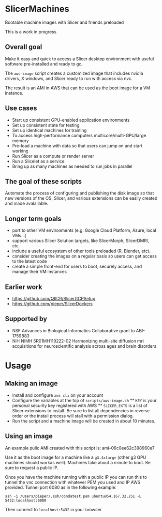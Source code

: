 # SlicerMachines
Bootable machine images with Slicer and friends preloaded

This is a work in progress.


## Overall goal
Make it easy and quick to access a Slicer desktop environment
with useful software pre-installed and ready to go.

The `aws-image` script creates a customized image that includes
nvidia drivers, X windows, and Slicer ready to run with access
via nvc.

The result is an AMI in AWS that can be used as the boot image
for a VM instance.

## Use cases
* Start up consistent GPU-enabled application environments
* Set up consistent state for testing
* Set up identical machines for training
* To access high-performance computers multicore/multi-GPU/large memory
* Pre-load a machine with data so that users can jump on and start working
* Run Slicer as a compute or render server
* Run a Slicelet as a service
* Bring up as many machines as needed to run jobs in parallel

## The goal of these scripts
Automate the process of configuring and publishing the disk image
so that new versions of the OS, Slicer, and various extensions
can be easily created and made avalailable.

## Longer term goals
* port to other VM environments (e.g. Google Cloud Platform, Azure, local VMs...)
* support various Slicer Solution targets, like SlicerMorph, SlicerDMRI, etc.
* include a useful ecosystem of other tools preloaded (R, Blender, etc).
* consider creating the images on a regular basis so users can get access to the latest code
* create a simple front-end for users to boot, securely access, and manage their VM instances

## Earlier work
* https://github.com/QIICR/SlicerGCPSetup
* https://github.com/pieper/SlicerDockers

## Supported by
* NSF Advances in Biological Informatics Collaborative grant to ABI-1759883
* NIH NIMH 5R01MH119222-02 Harmonizing multi-site diffusion mri acquisitions for neuroscientific analysis across ages and brain disorders

# Usage

## Making an image
* Install and configure `aws cli` on your account
* Configure the variables at the top of `scripts/aws-image.sh`
** `KEY` is your personal security key registered with AWS
** `SLICER_EXTS` is a list of Slicer extensions to install.  Be sure to list all dependencies in reverse order or the install process will stall with a permission dialog.
* Run the script and a machine image will be created in about 10 minutes.

## Using an image

An example pulic AMI created with this script is: ami-09c0ee62c398960e7

Use it as the boot image for a machine like a `g3.4xlarge` (other g3 GPU machines should workas well).  Machines take about a minute to boot.  Be sure to request a public IP.

Once you have the machine running with a public IP you can run this to tunnel the vnc connection with whatever PEM you used and IP AWS provided.  Tunnel port 6080 as in the following example:
```
ssh -i /Users/pieper/.ssh/condatest.pem ubuntu@54.167.32.251 -L 5432:localhost:6080
```

Then connect to `localhost:5432` in your browser
